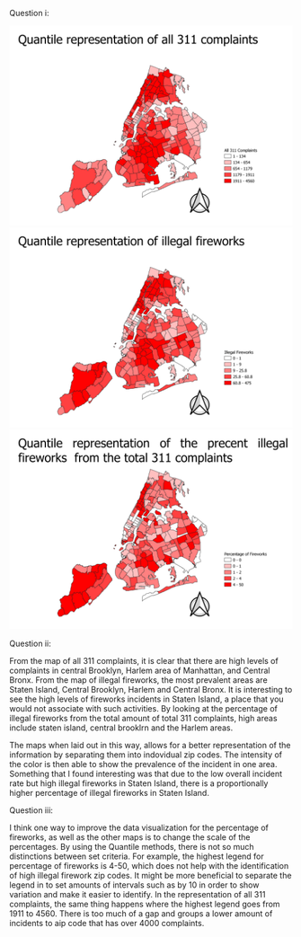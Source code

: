Question i:

![alt text](https://github.com/WillW983/UDM-2022/blob/main/Assignment%201/All%20311%20Complaints.png?raw=true)
![alt text](https://github.com/WillW983/UDM-2022/blob/main/Assignment%201/Illegal%20Fireworks.png?raw=true)
![alt text](https://github.com/WillW983/UDM-2022/blob/main/Assignment%201/Percent%20of%20Fireworks.png?raw=true)

Question ii:

From the map of all 311 complaints, it is clear that there are high levels of complaints in central Brooklyn, Harlem area of Manhattan, and Central Bronx. From the map of illegal fireworks, the most prevalent areas are Staten Island, Central Brooklyn, Harlem and Central Bronx. It is interesting to see the high levels of fireworks incidents in Staten Island, a place that you would not associate with such activities. By looking at the percentage of illegal fireworks from the total amount of total 311 complaints, high areas include staten island, central brooklrn and the Harlem areas. 

The maps when laid out in this way, allows for a better representation of the information by separating them into indovidual zip codes. The intensity of the color is then able to show the prevalence of the incident in one area. Something that I found interesting was that due to the low overall incident rate but high illegal fireworks in Staten Island, there is a proportionally higher percentage of illegal fireworks in Staten Island. 

Question iii:

I think one way to improve the data visualization for the percentage of fireworks, as well as the other maps is to change the scale of the percentages. By using the Quantile methods, there is not so much distinctions between set criteria. For example, the highest legend for percentage of fireworks is 4-50, which does not help with the identification of high illegal firework zip codes. It might be more beneficial to separate the legend in to set amounts of intervals such as by 10 in order to show variation and make it easier to identify. In the representation of all 311 complaints, the same thing happens where the highest legend goes from 1911 to 4560. There is too much of a gap and groups a lower amount of incidents to aip code that has over 4000 complaints. 

